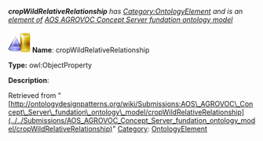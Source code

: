 ___cropWildRelativeRelationship__ has [Category:OntologyElement](../../Category/OntologyElement "Category:OntologyElement") and is an [element of](../../Property/ElementOf "Property:ElementOf") [AOS AGROVOC Concept Server fundation ontology model](../../Submissions/AOS_AGROVOC_Concept_Server_fundation_ontology_model "Submissions:AOS AGROVOC Concept Server fundation ontology model")_


  




[![ObjectProperty](../../images/thumb/c/c3/ObjectProperty.gif/45px-ObjectProperty.gif)](../../Image/ObjectProperty.gif "ObjectProperty")
__Name__: cropWildRelativeRelationship 


__Type:__ owl:ObjectProperty 


__Description__: 





Retrieved from "[http://ontologydesignpatterns.org/wiki/Submissions:AOS\_AGROVOC\_Concept\_Server\_fundation\_ontology\_model/cropWildRelativeRelationship](../../Submissions/AOS_AGROVOC_Concept_Server_fundation_ontology_model/cropWildRelativeRelationship)"
 [Category](http://ontologydesignpatterns.org/wiki/Special:Categories "Special:Categories"): [OntologyElement](../../Category/OntologyElement "Category:OntologyElement")